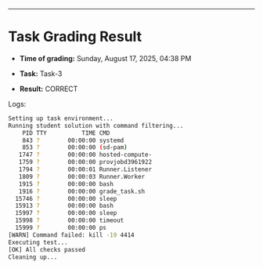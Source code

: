 
---
# Task Grading Result

- **Time of grading:** Sunday, August 17, 2025, 04:38 PM

- **Task:** Task-3

- **Result:** CORRECT


Logs:
```bash
Setting up task environment...
Running student solution with command filtering...
    PID TTY          TIME CMD
    843 ?        00:00:00 systemd
    853 ?        00:00:00 (sd-pam)
   1747 ?        00:00:00 hosted-compute-
   1759 ?        00:00:00 provjobd3961922
   1794 ?        00:00:01 Runner.Listener
   1809 ?        00:00:03 Runner.Worker
   1915 ?        00:00:00 bash
   1916 ?        00:00:00 grade_task.sh
  15746 ?        00:00:00 sleep
  15913 ?        00:00:00 bash
  15997 ?        00:00:00 sleep
  15998 ?        00:00:00 timeout
  15999 ?        00:00:00 ps
[WARN] Command failed: kill -19 4414
Executing test...
[OK] All checks passed
Cleaning up...
```
